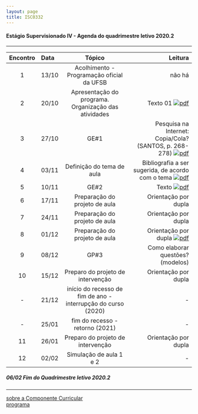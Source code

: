 ```yaml
---
layout: page
title: ISC0332
---
```


#### Estágio Supervisionado IV - Agenda do quadrimestre letivo 2020.2
---


|Encontro | Data  | Tópico | Leitura |
:---: | :--- |:---: | ---: |
| 1 |13/10	| Acolhimento - Programação oficial da UFSB | não há |  
| 2 |20/10	| Apresentação do programa. Organização das atividades  | Texto 01 [ ![pdf](/pages/icons16/pdf-icon.png)](/aulas/ISC0180/recursos/PlanoAtividadesES1.pdf) |  
| 3 |27/10	|	GE#1 | Pesquisa na Internet: Copia/Cola? (SANTOS, p. 268-278) [ ![pdf](/pages/icons16/pdf-icon.png)](/aulas/ISC0180/recursos/1._Dayrell-1996-Escola-espao-socio-cultural.pdf) |  
| 4 |03/11	|	 Definição do tema de aula | Bibliografia a ser sugerida, de acordo com o tema [ ![pdf](/pages/icons16/pdf-icon.png)](/aulas/ISC0180/recursos/Atividade_1_-_Estgio_1.pdf) |  
| 5 |10/11	|	GE#2 | Texto [ ![pdf](/pages/icons16/pdf-icon.png)](/aulas/ISC0180/recursos/09_observacaoregistroreflexao.pdf) |  
| 6 |17/11	|	Preparação do projeto de aula | Orientação por dupla |  
| 7 |24/11	|	Preparação do projeto de aula | Orientação por dupla  |
| 8 |01/12	|	Preparação do projeto de aula | Orientação por dupla  [ ![pdf](/pages/icons16/pdf-icon.png)](/aulas/ISC0180/recursos/Alamo_BNCC-VERSAO-FINAL.pdf) |  
| 9 |08/12	|	GP#3  | Como elaborar questões? (modelos) |
| 10|15/12	|	 Preparo do projeto de intervenção | Orientação por dupla |
| - |21/12	| início do recesso de fim de ano - interrupção do curso (2020)  | - |
| - |25/01 | fim do recesso - retorno  (2021)  | - |
| 11|26/01	|	Preparo do projeto de intervenção  | Orientação por dupla |
| 12|02/02	|	Simulação de aula 1 e 2 | - |  


#####  06/02		Fim do Quadrimestre letivo 2020.2

---
[sobre a Componente Curricular](index.html)  
[programa](programa.html)
